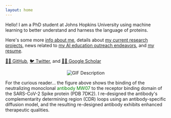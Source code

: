```yaml
---
layout: home 
---
```


Hello! I am a PhD student at Johns Hopkins University using machine learning to better understand and harness the language of proteins.

Here's some more [info about me](about.md), details about [my current research projects](research.md), news related to [my AI education outreach endeavors](outreach.md), and [my resume](resume.md).

[👨‍💻 GitHub](https://github.com/MichaelChungyoun),  [🐦 Twitter](https://twitter.com/MikeyChungyoun), and [👨‍🎓 Google Scholar](https://scholar.google.com/citations?user=a8pYjvIAAAAJ&hl=en)

<div style="display: flex; justify-content: center;">
  <img src="biorender_ab_30f.gif" alt="GIF Description">
</div>

For the curious reader... the figure above shows the binding of the neutralizing monoclonal <span style="color: green;">antibody MW07</span> to the receptor binding domain of the SARS-CoV-2 Spike protein (PDB 7DK2). I re-designed the antibody's complementarity determining region (CDR) loops using an antibody-specific diffusion model, and the resulting re-designed antibody exhibits enhanced therapeutic qualities.
